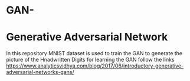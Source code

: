 # GAN-
# Generative Adversarial Network 
In this repository MNIST dataset is used to train the GAN to generate the picture of the Hnadwritten Digits
for learning the GAN follow the links
https://www.analyticsvidhya.com/blog/2017/06/introductory-generative-adversarial-networks-gans/
